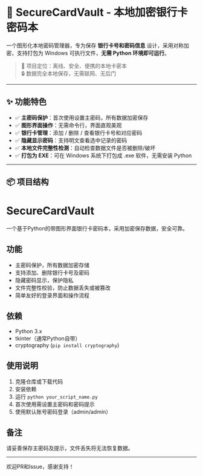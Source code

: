 # 🔐 SecureCardVault - 本地加密银行卡密码本

一个图形化本地密码管理器，专为保存 **银行卡号和密码信息** 设计，采用对称加密，支持打包为 Windows 可执行文件，**无需 Python 环境即可运行**。

> 📌 项目定位：离线、安全、便携的本地卡密本  
> 🔒 数据完全本地保存，无需联网、无后门

---

## ✨ 功能特色

- ✅ **主密码保护**：首次使用设置主密码，所有数据加密保存  
- ✅ **图形界面操作**：无需命令行，界面直观美观  
- ✅ **银行卡管理**：添加 / 删除 / 查看银行卡号和对应密码  
- ✅ **隐藏显示密码**：支持明文查看选中记录的密码  
- ✅ **本地文件完整性检测**：自动检查数据文件是否被删除/破坏  
- ✅ **打包为 EXE**：可在 Windows 系统下打包成 .exe 软件，无需安装 Python

---

## 📦 项目结构
# SecureCardVault

一个基于Python的带图形界面银行卡密码本，采用加密保存数据，安全可靠。

## 功能

- 主密码保护，所有数据加密存储  
- 支持添加、删除银行卡号及密码  
- 隐藏密码显示，保护隐私  
- 文件完整性校验，防止数据丢失或被篡改  
- 简单友好的登录界面和操作流程

## 依赖

- Python 3.x  
- tkinter（通常Python自带）  
- cryptography (`pip install cryptography`)

## 使用说明

1. 克隆仓库或下载代码  
2. 安装依赖  
3. 运行 `python your_script_name.py`  
4. 首次使用需设置主密码和密码提示  
5. 使用默认账号密码登录（admin/admin）  

## 备注

请妥善保存主密码及提示，文件丢失将无法恢复数据。

---

欢迎PR和Issue，感谢支持！


